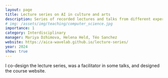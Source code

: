 ```yaml
---
layout: page
title: Lecture series on AI in culture and arts
description: Series of recorded lectures and talks from different experts about AI in culture and arts.
# img: /assets/img/teaching/computer_science.jpg
importance: 1
category: Interdisciplinary
manager: Mariya Dzhimova, Helena Held, Téo Sanchez
website: https://aica-wavelab.github.io/lecture-series/
year: 2024
show: true
---
```


I co-design the lecture series, was a facilitator in some talks, and designed the course website.
